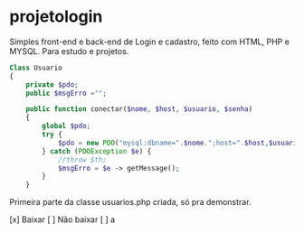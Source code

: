 # projetologin
Simples front-end e back-end de Login e cadastro, feito com HTML, PHP e MYSQL. Para estudo e projetos.

```php
Class Usuario
{
    private $pdo;
    public $msgErro ="";

    public function conectar($nome, $host, $usuario, $senha)
    {
        global $pdo;
        try {
            $pdo = new PDO("mysql:dbname=".$nome.";host=".$host,$usuario,$senha);
        } catch (PDOException $e) {
            //throw $th;
            $msgErro = $e -> getMessage();
        }
    }
```

Primeira parte da classe usuarios.php criada, só pra demonstrar.


[x] Baixar
[ ] Não baixar
[ ] a
